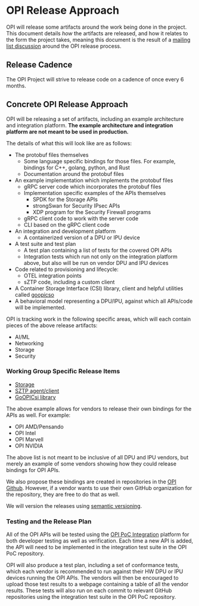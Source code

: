 # OPI Release Approach

OPI will release some artifacts around the work being done in the
project. This document details *how* the artifacts are released, and how it
relates to the form the project takes, meaning this document is the result of a
[mailing list discussion](https://lists.opiproject.org/g/tsc/message/30)
around the OPI release process.

## Release Cadence

The OPI Project will strive to release code on a cadence of once every 6
months.

## Concrete OPI Release Approach

OPI will be releasing a set of artifacts, including an example architecture
and integration platform. **The example architecture and integration platform
are not meant to be used in production.**

The details of what this will look like are as follows:


* The protobuf files themselves
  * Some language specific bindings for those files. For example, bindings for
    C++, golang, python, and Rust
  * Documentation around the protobuf files
* An example implementation which implements the protobuf files
  * gRPC server code which incorporates the protobuf files
  * Implementation specific examples of the APIs themselves
    * SPDK for the Storage APIs
    * strongSwan for Security IPsec APIs
    * XDP program for the Security Firewall programs
  * gRPC client code to work with the server code
  * CLI based on the gRPC client code
* An integration and development platform
  * A containerized version of a DPU or IPU device
* A test suite and test plan
  * A test plan containing a list of tests for the covered OPI APIs
  * Integration tests which run not only on the integration platform above, but also
    will be run on vendor DPU and IPU devices
* Code related to provisioning and lifecycle:
  * OTEL integration points
  * sZTP code, including a custom client
* A Container Storage Interface (CSI) library, client and helpful
  utilities called [goopicso](https://github.com/opiproject/goopicsi)
* A behavioral model representing a DPU/IPU, against which all APIs/code will
  be implemented.

OPI is tracking work in the following specific areas, which will each contain
pieces of the above release artifacts:

* AI/ML
* Networking
* Storage
* Security

### Working Group Specific Release Items

* [Storage](https://github.com/opiproject/opi-api/tree/main/storage#deliverables)
* [SZTP agent/client](https://github.com/opiproject/sztp/releases)
* [GoOPICsi library](https://github.com/opiproject/goopicsi/releases)

The above example allows for vendors to release their own bindings for
the APIs as well. For example:

* OPI AMD/Pensando
* OPI Intel
* OPI Marvell
* OPI NVIDIA

The above list is not meant to be inclusive of all DPU and IPU vendors,
but merely an example of some vendors showing how they could release
bindings for OPI APIs.

We also propose these bindings are created in repositories in the
[OPI Github](https://github.com/opiproject). However, if a vendor wants to
use their own GitHub organization for the repository, they are free to do
that as well.

We will version the releases using [semantic versioning](https://semver.org).

### Testing and the Release Plan

All of the OPI APIs will be tested using the
[OPI PoC Integration](https://github.com/opiproject/opi-poc/tree/main/integration)
platform for both developer testing as well as verification. Each time a new
API is added, the API will need to be implemented in the integration test
suite in the OPI PoC repository.

OPI will also produce a test plan, including a set of conformance tests, which
each vendor is recommended to run against their HW DPU or IPU devices
running the OPI APIs. The vendors will then be encouraged to upload those
test results to a webpage containing a table of all the vendor results.
These tests will also run on each commit to relevant GitHub repositories
using the integration test suite in the OPI PoC repository.
